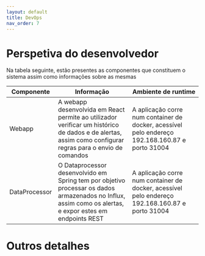 ```yaml
---
layout: default
title: DevOps
nav_order: 7
---
```

# Perspetiva do desenvolvedor

Na tabela seguinte, estão presentes as componentes que constituem o sistema assim como informações sobre as mesmas

| Componente | Informação | Ambiente de runtime |
| ---------- | ---------- | ------------------- |
| Webapp     | A webapp desenvolvida em React permite ao utilizador verificar um histórico de dados e de alertas, assim como configurar regras para o envio de comandos | A aplicação corre num container de docker, acessível pelo endereço 192.168.160.87 e porto 31004 |
| DataProcessor | O Dataprocessor desenvolvido em Spring tem por objetivo processar os dados armazenados no Influx, assim como os alertas, e expor estes em endpoints REST | A aplicação corre num container de docker, acessível pelo endereço 192.168.160.87 e porto 31004 |
# Outros detalhes
